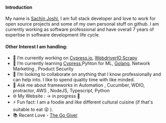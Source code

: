 
#### Introduction
My name is [Sachin Joshi](https://www.linkedin.com/in/sachin-s-joshi/), I am full stack developer and love to work for open source projects and some of my own personal stuff on github.
I am currently working as software professional and have overall 7 years of expertise in software development life cycle.

#### Other Interest I am handling: 

- 🔭 I’m currently working on [Cypress.io](https://github.com/cypress-io), [WebdriverIO](https://github.com/webdriverio),[Scrapy](https://github.com/scrapy/scrapy)
- 🌱 I’m currently learning [Cypress](https://github.com/cypress-io),Pyhton for ML, [Golang](https://github.com/golang), Network Marketing , Product Security 
- 👯 I’m looking to collaborate on anything that I know professionally and can help into. I like to spend quality time with like minded.
- 💬 Ask me about frameworks in Automation , Cucumber, WDIO, protractor, AWS , NodeJS, Typescript, Python
- :globe_with_meridians: My Website : -> in progress :construction: 
- ⚡ Fun fact: I am a foodie and like different cultural cuisine (if that's suitable to eat :stuck_out_tongue_winking_eye: ).
- :books: Recent Love - [The Go Giver](https://g.co/kgs/CASxbS)
